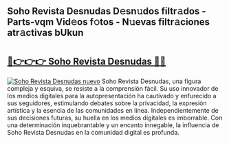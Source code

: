 ## Soho Revista Desnudas D𝚎sn𝚞dos filtr𝚊dos - Parts-vqm Vid𝚎os f𝚘tos - N𝚞evas filtr𝚊ciones atr𝚊ctivas bUkun

# <h2><a href="http://mb3ymh.tromn.icu/?c=Soho+Revista+Desnudas">🔗👉👉👉 Soho Revista Desnudas 🔗🔗</a></h2>

[![Soho Revista Desnudas nuevo](https://i.imgur.com/pEAQMta.gif)](http://mb3ymh.tromn.icu/?c=Soho+Revista+Desnudas)
Soho Revista Desnudas, una figura compleja y esquiva, se resiste a la comprensión fácil. Su uso innovador de los medios digitales para la autopresentación ha cautivado y enfurecido a sus seguidores, estimulando debates sobre la privacidad, la expresión artística y la esencia de las comunidades en línea. Independientemente de sus decisiones futuras, su huella en los medios digitales es imborrable. Con una determinación inquebrantable y un encanto innegable, la influencia de Soho Revista Desnudas en la comunidad digital es profunda.
